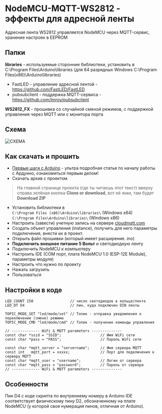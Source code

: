 # NodeMCU-MQTT-WS2812 - эффекты для адресной ленты
Адресная лента WS2812 управляется NodeMCU через MQTT-сервис, хранение настроек в EEPROM

## Папки

**libraries** - используемые сторонние библиотеки, установить в C:\Program Files\Arduino\libraries (для 64 разрядных Windows C:\Program Files(x86)\Arduino\libraries)
* FastLED      - управление адресной лентой -   https://github.com/FastLED/FastLED
* pubsubclient - поддержка MQTT-сервиса -  https://github.com/Imroy/pubsubclient
  
**WS2812_FX** - прошивка со случайной сменой режимов, с поддержкой управления через MQTT или с монитора порта

## Схема
![СХЕМА](https://github.com/vvip-68/NodeMCU-MQTT-WS2812/raw/master/images/scheme.png)

## Как скачать и прошить
* [Первые шаги с Arduino](http://alexgyver.ru/arduino-first/) - ультра подробная статья по началу работы с Ардуино, ознакомиться первым делом!
* Скачать архив с проектом
> На главной странице проекта (где ты читаешь этот текст) вверху справа зелёная кнопка **Clone or download**, вот её жми, там будет **Download ZIP**
* Установить библиотеки в  
`C:\Program Files (x86)\Arduino\libraries\` (Windows x64)  
`C:\Program Files\Arduino\libraries\` (Windows x86)
* Настроить (завести) учетную запись на сервере [cloudmqtt.com](https://www.cloudmqtt.com)
* Создать объект управления (instance), получить для него параметры подключения, внести их в проект.
* Открыть файл прошивки (который имеет расширение .ino)
* **Подключить внешнее питание 5 Вольт** и светодиодную ленту
* Подключить NodeMCU к компьютеру
* Настроить IDE (COM порт, плата NodeMCU 1.0 (ESP-12E Module), параметры модуля)
* Настроить что нужно по проекту
* Нажать загрузить
* Пользоваться  

## Настройки в коде
    LED_COUNT 150                 // число светодиодов в кольце/ленте
    LED_DT D4                     // пин, куда подключен DIN ленты

    TOPIC_MODE_SET "led/mode/set" // Топик - отправка уведомления о переключении (смене) режима
    TOPIC_MODE_CMD "led/mode/cmd" // Топик - получение команды управления

    // ------------- WiFi & MQTT parameters --------------
    const char *ssid = "SSID";                  // Имя WiFi cети
    const char *pass = "PASS";                  // Пароль WiFi cети

    const char *mqtt_server = "servername";     // Имя сервера MQTT
    const int   mqtt_port = xxxxx;              // Порт для подключения к серверу MQTT
    const char *mqtt_user = "username";         // Логин от сервера
    const char *mqtt_pass = "password";         // Пароль от сервера
    // ------------- WiFi & MQTT parameters --------------

## Особенности
Пин D4 с коде скрипта по внутреннему номеру в Arduino IDE соответствует физическому пину D2, обозначенному на плате NodeMCU (у которой своя нумерация пинов, отличная от Arduino).
